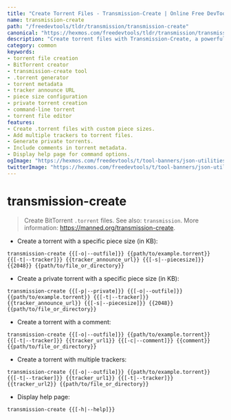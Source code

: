```yaml
---
title: "Create Torrent Files - Transmission-Create | Online Free DevTools by Hexmos"
name: transmission-create
path: "/freedevtools/tldr/transmission/transmission-create"
canonical: "https://hexmos.com/freedevtools/tldr/transmission/transmission-create/"
description: "Create torrent files with Transmission-Create, a powerful BitTorrent client. Generate .torrent files with specific piece sizes and trackers. Free online tool, no registration required."
category: common
keywords:
- torrent file creation
- BitTorrent creator
- transmission-create tool
- .torrent generator
- torrent metadata
- tracker announce URL
- piece size configuration
- private torrent creation
- command-line torrent
- torrent file editor
features:
- Create .torrent files with custom piece sizes.
- Add multiple trackers to torrent files.
- Generate private torrents.
- Include comments in torrent metadata.
- Display help page for command options.
ogImage: "https://hexmos.com/freedevtools/t/tool-banners/json-utilities-banner.png"
twitterImage: "https://hexmos.com/freedevtools/t/tool-banners/json-utilities-banner.png"
---
```


# transmission-create

> Create BitTorrent `.torrent` files.
> See also: `transmission`.
> More information: <https://manned.org/transmission-create>.

- Create a torrent with a specific piece size (in KB):

`transmission-create {{[-o|--outfile]}} {{path/to/example.torrent}} {{[-t|--tracker]}} {{tracker_announce_url}} {{[-s|--piecesize]}} {{2048}} {{path/to/file_or_directory}}`

- Create a private torrent with a specific piece size (in KB):

`transmission-create {{[-p|--private]}} {{[-o|--outfile]}} {{path/to/example.torrent}} {{[-t|--tracker]}} {{tracker_announce_url}} {{[-s|--piecesize]}} {{2048}} {{path/to/file_or_directory}}`

- Create a torrent with a comment:

`transmission-create {{[-o|--outfile]}} {{path/to/example.torrent}} {{[-t|--tracker]}} {{tracker_url1}} {{[-c|--comment]}} {{comment}} {{path/to/file_or_directory}}`

- Create a torrent with multiple trackers:

`transmission-create {{[-o|--outfile]}} {{path/to/example.torrent}} {{[-t|--tracker]}} {{tracker_url1}} {{[-t|--tracker]}} {{tracker_url2}} {{path/to/file_or_directory}}`

- Display help page:

`transmission-create {{[-h|--help]}}`
